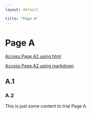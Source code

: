 ```yaml
---
layout: default

title: "Page A"
---
```



# Page A

<a href="https://benjburgess.github.io/PageA/PageA2"> Access Page A2 using html </a>

[Access Page A2 using markdown](https://benjburgess.github.io/PageA/PageA2)


## A.1
### A.2

This is just some content to trial Page A.







